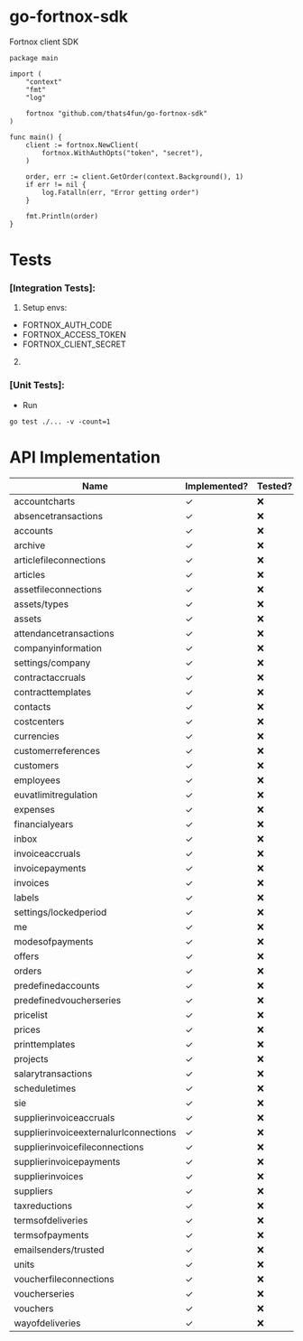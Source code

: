 # go-fortnox-sdk

Fortnox client SDK

```
package main

import (
	"context"
	"fmt"
	"log"

	fortnox "github.com/thats4fun/go-fortnox-sdk"
)

func main() {
	client := fortnox.NewClient(
		fortnox.WithAuthOpts("token", "secret"),
	)

	order, err := client.GetOrder(context.Background(), 1)
	if err != nil {
		log.Fatalln(err, "Error getting order")
	}

	fmt.Println(order)
}

```

# Tests

### [Integration Tests]:

1. Setup envs:

- FORTNOX_AUTH_CODE
- FORTNOX_ACCESS_TOKEN
- FORTNOX_CLIENT_SECRET

2.

### [Unit Tests]:

- Run

```
go test ./... -v -count=1
```

# API Implementation

| Name                                  | Implemented? | Tested?   | 
|---------------------------------------|-----------|-----------| 
| accountcharts                         | ✓         | ❌         |  
| absencetransactions                   | ✓         | ❌         |   
| accounts                              | ✓         | ❌         |  
| archive                               | ✓         | ❌         |  
| articlefileconnections                | ✓         | ❌         |  
| articles                              | ✓         | ❌         |  
| assetfileconnections                  | ✓         | ❌         |  
| assets/types                          | ✓         | ❌         |  
| assets                                | ✓         | ❌         |  
| attendancetransactions                | ✓         | ❌         |  
| companyinformation                    | ✓         | ❌         |  
| settings/company                      | ✓         | ❌         |  
| contractaccruals                      | ✓         | ❌         |  
| contracttemplates                     | ✓         | ❌         |  
| contacts                              | ✓         | ❌         |  
| costcenters                           | ✓         | ❌         |  
| currencies                            | ✓         | ❌         |  
| customerreferences                    | ✓         | ❌         |  
| customers                             | ✓         | ❌         |  
| employees                             | ✓         | ❌         |  
| euvatlimitregulation                  | ✓         | ❌         |  
| expenses                              | ✓         | ❌         |  
| financialyears                        | ✓         | ❌         |  
| inbox                                 | ✓         | ❌         |  
| invoiceaccruals                       | ✓         | ❌         |  
| invoicepayments                       | ✓         | ❌         |  
| invoices                              | ✓         | ❌         |  
| labels                                | ✓         | ❌         |  
| settings/lockedperiod                 | ✓         | ❌         |  
| me                                    | ✓         | ❌         |  
| modesofpayments                       | ✓         | ❌         |  
| offers                                | ✓         | ❌         |  
| orders                                | ✓         | ❌         |  
| predefinedaccounts                    | ✓         | ❌         |  
| predefinedvoucherseries               | ✓         | ❌         |  
| pricelist                             | ✓         | ❌         |  
| prices                                | ✓         | ❌         |  
| printtemplates                        | ✓         | ❌         |  
| projects                              | ✓         | ❌         |  
| salarytransactions                    | ✓         | ❌         |  
| scheduletimes                         | ✓         | ❌         |  
| sie                                   | ✓         | ❌         |  
| supplierinvoiceaccruals               | ✓          | ❌         |  
| supplierinvoiceexternalurlconnections | ✓          | ❌         |  
| supplierinvoicefileconnections        | ✓          | ❌         |  
| supplierinvoicepayments               | ✓         | ❌         |  
| supplierinvoices                      | ✓         | ❌         |  
| suppliers                             | ✓         | ❌         |  
| taxreductions                         | ✓         | ❌         |  
| termsofdeliveries                     | ✓         | ❌         |  
| termsofpayments                       | ✓         | ❌         |  
| emailsenders/trusted                  | ✓         | ❌         |  
| units                                 | ✓         | ❌         |  
| voucherfileconnections                | ✓         | ❌         |  
| voucherseries                         | ✓         | ❌         |  
| vouchers                              | ✓         | ❌         |  
| wayofdeliveries                       | ✓         | ❌         |  
